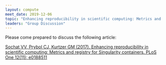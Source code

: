```yaml
---
layout: compute
meet_date: 2019-12-06
topic: "Enhancing reproducibility in scientific computing: Metrics and registry for Singularity containers"
leaders: "Group Discussion"
---
```


Please come prepared to discuss the following article:

[Sochat VV, Prybol CJ, Kurtzer GM (2017). Enhancing reproducibility in scientific computing: Metrics and registry for Singularity containers. PLoS One 12(11): e0188511](https://doi.org/10.1371/journal.pone.0188511)
